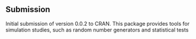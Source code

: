 ## Submission

Initial submission of version 0.0.2 to CRAN.
This package provides tools for simulation studies, such as random number generators and statistical tests
